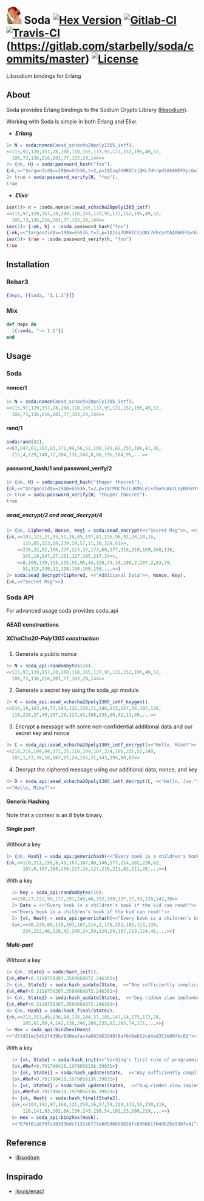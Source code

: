 ![Soda](assets/logo-xsmall.png) Soda [![Hex Version](https://img.shields.io/hexpm/v/soda.svg)](https://hex.pm/packages/soda) [![Gitlab-CI](https://gitlab.com/starbelly/soda/badges/master/pipeline.svg)](https://gitlab.com/starbelly/soda/commits/master) [![Travis-CI](https://travis-ci.org/starbelly/soda.svg?branch=master)](https://travis-ci.org/starbelly/soda) (https://gitlab.com/starbelly/soda/commits/master) [![License](https://img.shields.io/badge/License-MIT-blue.svg)]()
============

Libsodium bindings for Erlang

## About

Soda provides Erlang bindings to the Sodium Crypto Library ([libsodium](https://download.libsodium.org/doc/)).

Working with Soda is simple in both Erlang and Elixr.

- ***Erlang***
```erlang
1> N = soda:nonce(aead_xchacha20poly1305_ietf).
<<115,97,120,157,28,208,118,165,137,95,122,152,195,49,52,
  188,73,136,216,201,77,183,29,144>>
2> {ok, H} = soda:password_hash("foo").
{ok,<<"$argon2id$v=19$m=65536,t=2,p=1$Isq7U9BICzjQKL7HhrpdtA$8WEFXpc6a3ef+DMZELmmxA23xTCQq9CpN6/NPHXBUPg">>}
2> true = soda:password_verify(H, "foo").
true
```

- ***Elixir***
```elixir
iex(1)> n = :soda.nonce(:aead_xchacha20poly1305_ietf)
<<115,97,120,157,28,208,118,165,137,95,122,152,195,49,52,
  188,73,136,216,201,77,183,29,144>>
iex(2)> {:ok, h} = :soda.password_hash("foo")
{:ok,<<"$argon2id$v=19$m=65536,t=2,p=1$Isq7U9BICzjQKL7HhrpdtA$8WEFXpc6a3ef+DMZELmmxA23xTCQq9CpN6/NPHXBUPg">>}
iex(3)> true = :soda.password_verify(h, "foo")
true
```

## Installation

### Rebar3

```erlang
{deps, [{soda, "1.1.1"}]}
```

### Mix

```elixir
def deps do
  [{:soda, "~> 1.1"}]
end
```

## Usage

### Soda

#### nonce/1 

```erlang
1> N = soda:nonce(aead_xchacha20poly1305_ietf).
<<115,97,120,157,28,208,118,165,137,95,122,152,195,49,52,
  188,73,136,216,201,77,183,29,144>>
```

#### rand/1

```erlang
soda:rand(42).
<<83,247,61,202,83,171,99,56,51,108,141,82,255,186,41,26,
  215,4,229,148,72,204,131,248,8,86,196,104,95,...>>
```

#### password_hash/1 and password_verify/2

```erlang
1> {ok, H} = soda:password_hash("thuper thecret").
{ok,<<"$argon2id$v=19$m=65536,t=2,p=1$rPQCfeJLuKMoLei+d5o9uA$7LsyBNEnYVq2JOpTgD2cil+swou5gvewoEjcuQznYq0">>}
2> true = soda:password_verify(H, "thuper thecret").
true
```

##### aead_encrypt/2 and aead_decrypt/4

```erlang
1> {ok, Ciphered, Nonce, Key} = soda:aead_encrypt(<<"Secret Msg">>, <<"Additional Data">>).
{ok,<<183,123,21,95,51,26,85,197,41,226,96,91,26,28,16,
      110,85,123,18,239,29,57,11,30,228,61>>,
    <<238,32,82,106,137,223,37,173,68,177,216,210,169,168,126,
      245,10,247,27,161,127,195,217,24>>,
    <<8,108,139,115,235,95,95,44,128,74,18,186,2,207,2,83,79,
      53,115,239,12,118,198,100,198,...>>}
2> soda:aead_decrypt(Ciphered, <<"Additional Data">>, Nonce, Key).
{ok,<<"Secret Msg">>}
```

### Soda API

 For advanced usage soda provides soda_api

#### AEAD constructions

##### XChaCha20-Poly1305 construction

1. Generate a public nonce
```erlang
1> N = soda_api:randombytes(24).
<<115,97,120,157,28,208,118,165,137,95,122,152,195,49,52,
  188,73,136,216,201,77,183,29,144>>
```

2. Generate a secret key using the soda_api module
```erlang
2> K = soda_api:aead_xchacha20poly1305_ietf_keygen().
<<234,19,163,89,73,193,122,110,11,196,215,227,56,193,126,
  110,228,27,49,107,19,123,43,168,255,60,92,13,49,...>>
```

3. Encrypt a message with some non-confidential additional data and our secret key and nonce
```erlang
3> C = soda_api:aead_xchacha20poly1305_ietf_encrypt(<<"Hello, Mike?">>, <<"Hello, Joe.">>, N, K ).
<<218,218,199,94,171,25,110,199,107,224,186,225,52,248,
  185,1,53,39,16,167,91,24,155,31,143,195,89,87>>
```

4. Decrypt the ciphered message using our additional data, nonce, and key
```erlang
4> D = soda_api:aead_xchacha20poly1305_ietf_decrypt(C, <<"Hello, Joe.">>, N, K).
<<"Hello, Mike?">>
```

#### Generic Hashing

Note that a context is an 8 byte binary. 

##### Single part

Without a key

```erlang
1> {ok, Hash} = soda_api:generichash(<<"Every book is a children's book if the kid can read!">>).
{ok,<<110,213,155,8,43,187,167,80,146,177,214,102,226,62,
      107,0,197,188,250,227,26,127,216,211,82,111,20,...>>}
```

With a key

```erlang
  1> Key = soda_api:randombytes(16).
  <<210,27,222,99,117,191,249,46,192,189,137,37,59,128,142,38>>
  2> Data = <<"Every book is a children's book if the kid can read!">>.
  <<"Every book is a children's book if the kid can read!">>
  2> {ok, Hash} = soda_api:generichash(<<"Every book is a children's book if the kid can read!">>, Key).
  {ok,<<46,245,69,115,197,167,214,2,175,251,181,113,130,
      234,222,98,228,42,249,24,59,129,29,107,213,124,46,...>>}
```  

##### Multi-part 

Without a key

```erlang
1> {ok, State} = soda:hash_init().
{ok,#Ref<0.3118750307.3589668872.246381>}
2> {ok, State1} = soda:hash_update(State,  <<"Any sufficiently complicated concurrent program in another language contains an ad hoc informally-specified ">>).
{ok,#Ref<0.3118750307.3589668872.246382>}
3> {ok, State2} = soda:hash_update(State1,  <<"bug-ridden slow implementation of half of Erlang.">>).
{ok,#Ref<0.3118750307.3589668872.246383>}
4> {ok, Hash} = soda:hash_final(State2).
{ok,<<213,253,49,236,84,178,244,57,188,147,14,175,172,74,
      105,61,99,4,143,138,246,208,235,82,205,74,211,...>>}
5> Hex = soda_api:bin2hex(Hash).
<<"d5fd31ec54b2f439bc930eafac4a693d63048f8af6d0eb52cd4ad353e90fbc01">>
```


With a key

```erlang
  1> {ok, State} = soda:hash_init(<<"Virding's first rule of programming">>).
  {ok,#Ref<0.791790418.1979056136.39831>}
  2> {ok, State1} = soda:hash_update(State,  <<"Any sufficiently complicated concurrent program in another language contains an ad hoc informally-specified ">>).
  {ok,#Ref<0.791790418.1979056136.39832>}
  3> {ok, State2} = soda:hash_update(State1,  <<"bug-ridden slow implementation of half of Erlang.">>).
  {ok,#Ref<0.791790418.1979056136.39833>}
  4> {ok, Hash} = soda:hash_final(State2).
  {ok,<<103,191,97,168,121,250,16,57,59,220,113,55,230,119,
      126,141,93,102,86,130,143,198,54,102,23,180,219,...>>}
  5> Hex = soda_api:bin2hex(Hash).
  <<"67bf61a879fa10393bdc7137e6777e8d5d6656828fc6366617b4db25e93bfe41">>
```

## Reference

 - [libsodium](https://download.libsodium.org/doc/)

## Inspirado

- [jlouis/enacl](https://github.com/jlouis/enacl)
